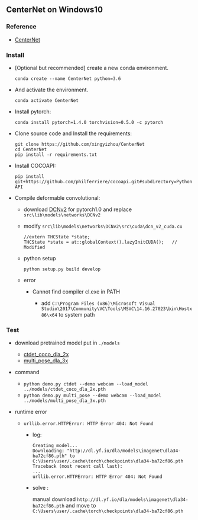 ## CenterNet on Windows10

### Reference

- [CenterNet](https://github.com/xingyizhou/CenterNet/blob/master/readme/INSTALL.md)

### Install 

- [Optional but recommended] create a new conda environment.

    `conda create --name CenterNet python=3.6`

- And activate the environment.

    `conda activate CenterNet`

- Install pytorch:

    `conda install pytorch=1.4.0 torchvision=0.5.0 -c pytorch`


- Clone source code and Install the requirements:

    ```
    git clone https://github.com/xingyizhou/CenterNet
    cd CenterNet
    pip install -r requirements.txt
    ```

- Install COCOAPI:

    `pip install git+https://github.com/philferriere/cocoapi.git#subdirectory=PythonAPI`

- Compile deformable convolutional:

    - download [DCNv2](https://github.com/CharlesShang/DCNv2/tree/pytorch_1.0) for pytorch1.0  and replace `src\lib\models\networks\DCNv2`

    - modify `src\lib\models\networks\DCNv2\src\cuda\dcn_v2_cuda.cu`

        ```
        //extern THCState *state;                           
        THCState *state = at::globalContext().lazyInitCUDA();   // Modified
        ```
    - python setup 

        `python setup.py build develop`

    - error
        - Cannot find compiler cl.exe in PATH

            - add `C:\Program Files (x86)\Microsoft Visual Studio\2017\Community\VC\Tools\MSVC\14.16.27023\bin\Hostx86\x64` to system path

### Test 

- download pretrained model put in `./models`

    - [ctdet_coco_dla_2x](https://drive.google.com/file/d/1pl_-ael8wERdUREEnaIfqOV_VF2bEVRT/view)
    - [multi_pose_dla_3x](https://drive.google.com/file/d/1PO1Ax_GDtjiemEmDVD7oPWwqQkUu28PI/view)

- command

    - `python demo.py ctdet --demo webcam --load_model ../models/ctdet_coco_dla_2x.pth`
    - `python demo.py multi_pose --demo webcam --load_model ../models/multi_pose_dla_3x.pth`

- runtime error

    - `urllib.error.HTTPError: HTTP Error 404: Not Found`
        
        - log:

            ```
            Creating model...
            Downloading: "http://dl.yf.io/dla/models\imagenet\dla34-ba72cf86.pth" to C:\Users\user/.cache\torch\checkpoints\dla34-ba72cf86.pth
            Traceback (most recent call last):
            ...
            urllib.error.HTTPError: HTTP Error 404: Not Found
            ```

        - solve :

            manual download `http://dl.yf.io/dla/models\imagenet\dla34-ba72cf86.pth` and move to `C:\Users\user/.cache\torch\checkpoints\dla34-ba72cf86.pth`
